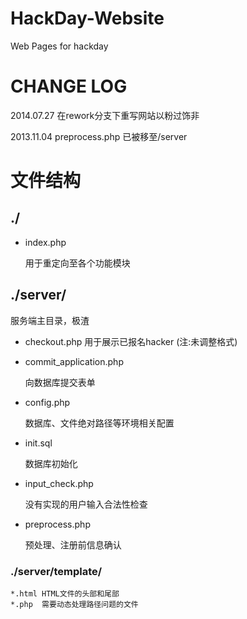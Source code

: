 HackDay-Website
===============
Web Pages for hackday

CHANGE LOG
=================
2014.07.27
在rework分支下重写网站以粉过饰非

2013.11.04
preprocess.php 已被移至/server

# 文件结构 #

## ./ ##

+ index.php

	用于重定向至各个功能模块

## ./server/ ##
服务端主目录，极渣

+ checkout.php
	用于展示已报名hacker (注:未调整格式)

+ commit_application.php

	向数据库提交表单	

+ config.php

	数据库、文件绝对路径等环境相关配置

+ init.sql

	数据库初始化

+ input_check.php

	没有实现的用户输入合法性检查

+ preprocess.php

	预处理、注册前信息确认

### ./server/template/ ###

	*.html HTML文件的头部和尾部
	*.php  需要动态处理路径问题的文件
